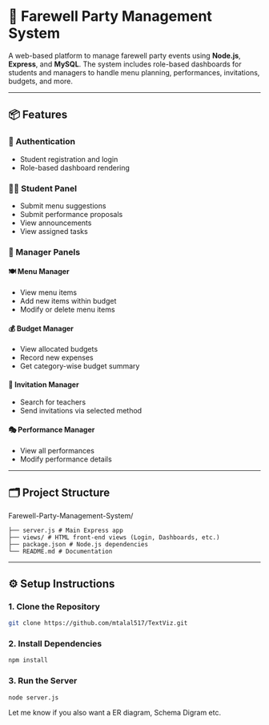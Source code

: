 # 🎉 Farewell Party Management System

A web-based platform to manage farewell party events using **Node.js**, **Express**, and **MySQL**. The system includes role-based dashboards for students and managers to handle menu planning, performances, invitations, budgets, and more.

---

## 📦 Features

### 🔐 Authentication
- Student registration and login
- Role-based dashboard rendering

### 👨‍🎓 Student Panel
- Submit menu suggestions
- Submit performance proposals
- View announcements
- View assigned tasks

### 🎯 Manager Panels

#### 🍽️ Menu Manager
- View menu items
- Add new items within budget
- Modify or delete menu items

#### 💰 Budget Manager
- View allocated budgets
- Record new expenses
- Get category-wise budget summary

#### 💌 Invitation Manager
- Search for teachers
- Send invitations via selected method

#### 🎭 Performance Manager
- View all performances
- Modify performance details

---

## 🗂️ Project Structure
Farewell-Party-Management-System/
```
├── server.js # Main Express app
├── views/ # HTML front-end views (Login, Dashboards, etc.)
├── package.json # Node.js dependencies
└── README.md # Documentation
```

---

## ⚙️ Setup Instructions

### 1. Clone the Repository

```bash
git clone https://github.com/mtalal517/TextViz.git
```

### 2.  Install Dependencies
```bash
npm install
```

### 3.  Run the Server
```bash
node server.js
```

Let me know if you also want a ER diagram, Schema Digram etc.




